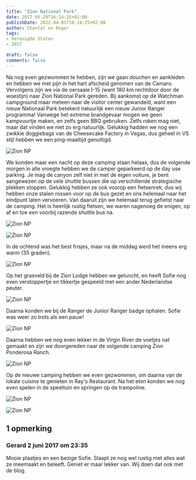 ```yaml
---
title: "Zion National Park"
date: 2017-05-29T16:14:25+02:00
publishDate: 2022-04-01T16:14:25+02:00
author: Chantal en Roger
tags:
- Verenigde Staten
- 2017

draft: false
comments: false
---
```


Na nog even gezwommen te hebben, zijn we gaan douchen en aankleden en hebben we met pijn in het hart afscheid genomen van de Camaro. Vervolgens zijn we via de oersaaie I-15 (want 180 km rechtdoor door de woestijn) naar Zion National Park gereden. Bij aankomst op de Watchman campground maar meteen naar de visitor center gewandeld, want een nieuw Nationaal Park betekent natuurlijk een nieuw Junior Ranger programma! Vanwege het extreme brandgevaar mogen we geen kampvuurtje maken, en zelfs geen BBQ gebruiken. Zelfs roken mag niet, maar dat vinden we niet zo erg natuurlijk. Gelukkig hadden we nog een zwikkie doggiebags van de Cheesecake Factory in Vegas, dus geheel in VS stijl hebben we een ping-maaltijd genuttigd.

![Zion NP](./images/IMG_1080[4].jpg)

We konden maar een nacht op deze camping staan helaas, dus de volgende morgen in alle vroegte hebben we de camper geparkeerd op de day use parking. Je mag de canyon zelf niet in met de eigen voiture, je bent aangewezen op de vele shuttle bussen die op verschillende strategische plekken stoppen. Gelukkig hebben ze ook voorop een fietsenrek, dus wij hebben onze stalen rossen voor op de bus gezet en ons helemaal naar het eindpunt laten vervoeren. Van daaruit zijn we helemaal terug gefietst naar de camping. Het is heerlijk rustig fietsen, we waren nagenoeg de enigen, op af en toe een voorbij razende shuttle bus na.

![Zion NP](./images/IMG_1094[4].jpg)

![Zion NP](./images/P1070095[4].jpg)

In de ochtend was het best frisjes, maar na de middag werd het ineens erg warm (35 graden).

![Zion NP](./images/P1070055[4].jpg)

Op het grasveld bij de Zion Lodge hebben we geluncht, en heeft Sofie nog even verstoppertje en tikkertje gespeeld met een ander Nederlandse peuter.

![Zion NP](./images/IMG_1099[4].jpg)

Daarna konden we bij de Ranger de Junior Ranger badge ophalen. Sofie was weer zo trots als een pauw!

![Zion NP](./images/IMG_1116[4].jpg)

Daarna hebben we nog even lekker in de Virgin River de voetjes nat gemaakt en zijn we doorgereden naar de volgende camping Zion Ponderosa Ranch.

![Zion NP](./images/IMG_1102[4].jpg)

Op de nieuwe camping hebben we even gezwommen, om daarna van de lokale cuisine te genieten in Ray's Restaurant. Na het eten konden we nog even spelen in de speeltuin en springen op de trampoline.

![Zion NP](./images/P1070134[4].jpg)

![Zion NP](./images/IMG_1129[4].jpg)

## 1 opmerking

### Gerard 2 juni 2017 om 23:35

Mooie plaatjes en een bezige Sofie. Slaapt ze nog wel rustig met alles wat ze meemaakt en beleeft. Geniet er maar lekker van. Wij doen dat ook met de blog.
